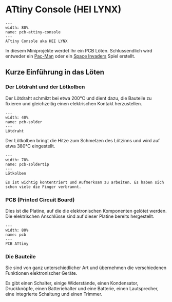 # ATtiny Console (HEI LYNX)

```{figure} resources/attiny-console.png
---
width: 80%
name: pcb-attiny-console
---
ATtiny Console aka HEI LYNX
```

In diesem Miniprojekte werdet Ihr ein PCB Löten. Schlussendlich wird entweder ein [Pac-Man](https://en.wikipedia.org/wiki/Pac-Man) oder ein [Space Invaders](https://en.wikipedia.org/wiki/Space_Invaders) Spiel erstellt.

## Kurze Einführung in das Löten

### Der Lötdraht und der Lötkolben
Der Lötdraht schmilzt bei etwa 200°C und dient dazu, die Bauteile zu fixieren und gleichzeitig einen elektrischen Kontakt herzustellen.

```{figure} resources/pcb-solder.webp
---
width: 40%
name: pcb-solder
---
Lötdraht
```

Der Lötkolben bringt die Hitze zum Schmelzen des Lötzinns und wird auf etwa 380°C eingestellt.

```{figure} resources/pcb-solderingiron.jpg
---
width: 70%
name: pcb-soldertip
---
Lötkolben
```

```{important}
Es ist wichtig kontentriert und Aufmerksam zu arbeiten. Es haben sich schon viele die Finger verbrannt.
```

### PCB (Printed Circuit Board)

Dies ist die Platine, auf die die elektronischen Komponenten gelötet werden. Die elektrischen Anschlüsse sind auf dieser Platine bereits hergestellt.

```{figure} resources/pcb.png
---
width: 80%
name: pcb
---
PCB ATtiny
```

### Die Bauteile

Sie sind von ganz unterschiedlicher Art und übernehmen die verschiedenen Funktionen elektronischer Geräte.

Es gibt einen Schalter, einige Widerstände, einen Kondensator, Druckknöpfe, einen Batteriehalter und eine Batterie, einen Lautsprecher, eine integrierte Schaltung und einen Trimmer.